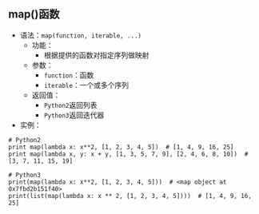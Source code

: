 

## map()函数
* 语法：`map(function, iterable, ...)`
  * 功能：
    * 根据提供的函数对指定序列做映射
  * 参数：
    * `function`：函数
    * `iterable`：一个或多个序列
  * 返回值：
    * `Python2`返回列表
    * `Python3`返回迭代器
* 实例：
```
# Python2
print map(lambda x: x**2, [1, 2, 3, 4, 5])  # [1, 4, 9, 16, 25]
print map(lambda x, y: x + y, [1, 3, 5, 7, 9], [2, 4, 6, 8, 10])  # [3, 7, 11, 15, 19]

# Python3
print(map(lambda x: x**2, [1, 2, 3, 4, 5]))  # <map object at 0x7fbd2b151f40>
print(list(map(lambda x: x ** 2, [1, 2, 3, 4, 5])))  # [1, 4, 9, 16, 25]
```
